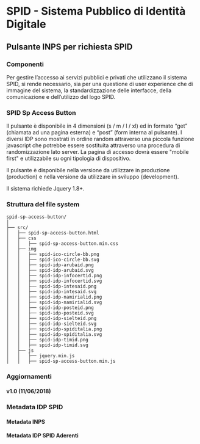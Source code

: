 # SPID - Sistema Pubblico di Identità Digitale
## Pulsante INPS per richiesta SPID

### Componenti
Per gestire l’accesso ai servizi pubblici e privati che utilizzano il sistema SPID, si rende necessario, sia per una questione di user experience che di immagine del sistema, la standardizzazione delle interfacce, della comunicazione e dell’utilizzo del logo SPID.


### SPID Sp Access Button
Il pulsante è disponibile in 4 dimensioni (s / m / l / xl) ed in formato “get” (chiamata ad una pagina esterna) e “post” (form interna al pulsante). I diversi IDP sono mostrati in ordine random attraverso una piccola funzione javascript che potrebbe essere sostituita attraverso una procedura di randomizzazione lato server.
La pagina di accesso dovrà essere "mobile first" e utilizzabile su ogni tipologia di dispositivo.

Il pulsante è disponibile nella versione da utilizzare in produzione (production) e nella versione da utilizzare in sviluppo (development).

Il sistema richiede Jquery 1.8+.


### Struttura del file system
```
spid-sp-access-button/
│
├── src/
│   ├── spid-sp-access-button.html
│   ├── css
│   │   ├── spid-sp-access-button.min.css
│   ├── img
│   │   ├── spid-ico-circle-bb.png
│   │   ├── spid-ico-circle-bb.svg
│   │   ├── spid-idp-arubaid.png
│   │   ├── spid-idp-arubaid.svg
│   │   ├── spid-idp-infocertid.png
│   │   ├── spid-idp-infocertid.svg
│   │   ├── spid-idp-intesaid.png
│   │   ├── spid-idp-intesaid.svg
│   │   ├── spid-idp-namirialid.png
│   │   ├── spid-idp-namirialid.svg
│   │   ├── spid-idp-posteid.png
│   │   ├── spid-idp-posteid.svg
│   │   ├── spid-idp-sielteid.png
│   │   ├── spid-idp-sielteid.svg
│   │   ├── spid-idp-spiditalia.png
│   │   ├── spid-idp-spiditalia.svg
│   │   ├── spid-idp-timid.png
│   │   ├── spid-idp-timid.svg
│   ├── js
│   │   ├── jquery.min.js
│   │   ├── spid-sp-access-button.min.js
```

### Aggiornamenti

#### v1.0 (11/06/2018)


### Metadata IDP SPID

#### Metadata INPS


#### Metadata IDP SPID Aderenti
